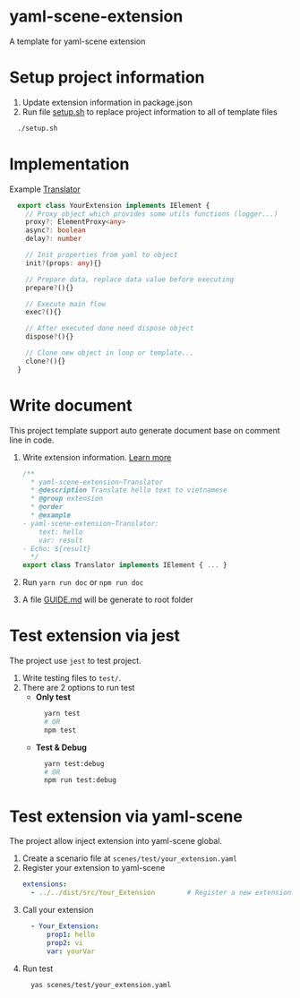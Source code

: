 # yaml-scene-extension
A template for yaml-scene extension

# Setup project information
1. Update extension information in package.json
2. Run file [setup.sh](./setup.sh) to replace project information to all of template files

```sh
  ./setup.sh
```

# Implementation

Example [Translator](./src/Translator.ts)

```ts
  export class YourExtension implements IElement { 
    // Proxy object which provides some utils functions (logger...)
    proxy?: ElementProxy<any>
    async?: boolean
    delay?: number

    // Init properties from yaml to object
    init?(props: any){}

    // Prepare data, replace data value before executing
    prepare?(){}

    // Execute main flow
    exec?(){}

    // After executed done need dispose object
    dispose?(){}

    // Clone new object in loop or template...
    clone?(){}
  }
```

# Write document
This project template support auto generate document base on comment line in code.

1. Write extension information. [Learn more](https://github.com/doanthuanthanh88/yaml-scene/blob/main/GUIDE.md#Doc~GuideMD)

    ```js
    /**
      * yaml-scene-extension~Translator
      * @description Translate hello text to vietnamese
      * @group extension
      * @order 
      * @example
    - yaml-scene-extension~Translator:
        text: hello
        var: result
    - Echo: ${result}
      */
    export class Translator implements IElement { ... }
    ```

2. Run `yarn run doc` or `npm run doc` 
3. A file [GUIDE.md](./GUIDE.md) will be generate to root folder

# Test extension via jest
The project use `jest` to test project.

1. Write testing files to `test/`.  
2. There are 2 options to run test
    - **Only test** 
      ```sh
        yarn test 
        # OR 
        npm test
      ```
    - **Test & Debug** 
      ```sh
        yarn test:debug
        # OR 
        npm run test:debug
      ```

# Test extension via yaml-scene
The project allow inject extension into yaml-scene global.

1. Create a scenario file at `scenes/test/your_extension.yaml`
2. Register your extension to yaml-scene
    ```yaml
    extensions:
      - ../../dist/src/Your_Extension        # Register a new extension
    ```
3. Call your extension
    ```yaml
      - Your_Extension:
          prop1: hello
          prop2: vi
          var: yourVar
    ```
4. Run test
    ```sh
      yas scenes/test/your_extension.yaml
    ```
